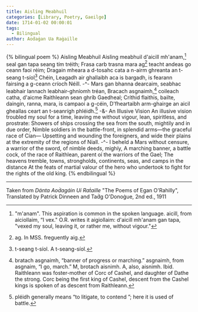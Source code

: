 ```yaml
---
title: Aisling Meabhuil
categories: [Library, Poetry, Gaeilge]
date: 1714-01-02 00:00:01
tags:
  - Bilingual
author: Aoḋaġan Ua Raġaille
---
```


{% bilingual poem %}
Aisling Meabhuil
Aisling meabhuil d'aicill mh'anam,[^1] seal gan tapa seang tím tréith;
Frasa carb trasna mara ag[^2] teacht andeas go ceann faoi réim;
Dragain mheara a d-tosahc cata a n-airm ghreanta an t-seang t-síol[^3] Chéin,
Leagadh air ghallaibh aca is bargadh, is fearann fairsing a g-ceann críoch Néill.
-^-
Mars gan bhanna dearcaim, seabhac leabhair lannach leabhair-ghníomh tréan,
Bracach asgnaimh,[^4] coileach catha, d'aicme Raithleann sean ghríb Gaedheal;
Críthid flaithis, bailte, daingin, ranna, mara, is campaoi a g-céin,
D'fheartaibh arm-ghairge an aicil gheallas ceart an t-seanrígh phléidh.[^5]
-&-
An Illusive Vision
An illusive vision troubled my soul for a time, leaving me without vigour, lean, spiritless, and prostrate:
Showers of ships crossing the sea from the south, mightily and in due order,
Nimble soldiers in the battle-front, in splendid arms—the graceful race of Cian—
Upsetting and wounding the foreigners, and wide their plains at the extremity of the regions of Niall.
-^-
I beheld a Mars without censure, a warrior of the sword, of nimble deeds, mighíy,
A marching banner, a battle cock, of the race of Raithlean, parent oí the warriors of the Gael;
The heavens tremble, towns, strongholds, continents, seas, and camps in the distance
At the feats of martial valour of the hero who undertook to fight for the rights of the old king.
{% endbilingual %}

[^1]: "m'anam". This aspiration is common in the spoken language. aicill, from aiciollaim, “I vex." O.R. writes it aigiollaim: d'aicill mh'anam gan tapa, "vexed my soul, leaving it, or rather me, without vigour."
[^2]: ag. In MSS. freguently aig.
[^3]: t-seang t-síol. A t-seang-síol.
[^4]: bratach asgnaimh, “banner of progress or marching.” asgnaimh, from asgnaim, “I go, march.” M, brotach aisnimh. A, also, aisnimh. Ibid. Raithleann was foster-mother of Corc of Cashel, and daughter of Dathe the strong. Corc being the first king of Cashel, descent from the Cashel kings is spoken of as descent from Raithleann.
[^5]: pléidh generally means “to litigate, to contend ”; here it is used of battle.

<hr>

Taken from *Dánta Aoḋagáin Uí Raṫaille* "The Poems of Egan O'Rahilly", Translated by Patrick Dinneen and Taḋg O'Donoġue, 2nd ed., 1911
